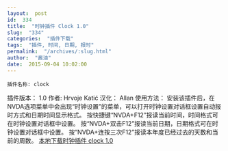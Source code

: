 ```yaml
---
layout:  post
id:  334
title:  "时钟插件 Clock 1.0"
slug:  "334"
categories:  "插件下载"
tags:  "插件, 时间, 日期, 报时"
permalink:  "/archives/:slug.html"
author:  "酱油"
date:  2015-09-04 10:02:00
---
```




    插件名称: clock
插件版本： 1.0
作者: Hrvoje Katić
汉化： Allan
使用方法：
安装该插件后，在NVDA选项菜单中会出现“时钟设置”的菜单，可以打开时钟设置对话框设置自动报时方式和日期时间显示格式。
按快捷键“NVDA+F12”报读当前时间，时间格式可在时钟设置对话框中设置。
按“NVDA+双击F12”报读当前日期，日期格式可在时钟设置对话框中设置。
按“NVDA+连按三次F12”报读本年度已经过去的天数和当前的周数。
<a accesskey="x" href="http://12355939.d.yyupload.com/down/12355939/nvdacn/addons/时钟_clock-1.0dev.rar">本地下载时钟插件 clock 1.0</a>